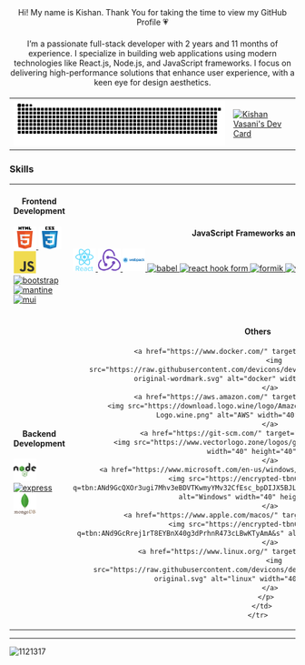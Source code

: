 <div align="center" style="font-size:'20px'; margin-bottom: '20px';">
  Hi! My name is Kishan. Thank You for taking the time to view my GitHub Profile 💗
</div>
<h4></h4>

<div align="center" style="margin-bottom: '40px';">
  I’m a passionate full-stack developer with 2 years and 11 months of experience. I specialize in building web applications using modern technologies like React.js, Node.js, and JavaScript frameworks. I focus on delivering high-performance solutions that enhance user experience, with a keen eye for design aesthetics.
</div>
<h4></h4>
<div align="center" style="margin-top: '40px';">
  <table>
    <tr>
      <td>
        <picture>
          <source media="(prefers-color-scheme: dark)" srcset="https://raw.githubusercontent.com/mrvasani48/mrvasani48/output/github-contribution-grid-snake-dark.svg">
          <source media="(prefers-color-scheme: light)" srcset="https://raw.githubusercontent.com/mrvasani48/mrvasani48/output/github-contribution-grid-snake.svg">
          <img alt="github contribution grid snake animation" src="https://raw.githubusercontent.com/mrvasani48/mrvasani48/output/github-contribution-grid-snake.svg">
        </picture>
      </td>
      <td>
        <a href="https://app.daily.dev/entwickler48">
          <img src="https://api.daily.dev/devcards/v2/ikRukdQL1T67zoIpg4GFq.png?type=wide&r=ib3" width="300" alt="Kishan Vasani's Dev Card"/>
        </a>
      </td>
    </tr>
  </table>
</div>

<h3 align="left">Skills</h3>

<div align="center">
  <table > 
    <tr>
      <td align="center" >
        <h4>Frontend Development</h4>
        <p align="left">
          <a href="https://www.w3.org/html/" target="_blank" rel="noreferrer">
            <img src="https://raw.githubusercontent.com/devicons/devicon/master/icons/html5/html5-original-wordmark.svg" alt="html5" width="40" height="40" />
          </a>
          <a href="https://www.w3schools.com/css/" target="_blank" rel="noreferrer">
            <img src="https://raw.githubusercontent.com/devicons/devicon/master/icons/css3/css3-original-wordmark.svg" alt="css3" width="40" height="40" />
          </a>
          <a href="https://developer.mozilla.org/en-US/docs/Web/JavaScript" target="_blank" rel="noreferrer">
            <img src="https://raw.githubusercontent.com/devicons/devicon/master/icons/javascript/javascript-original.svg" alt="javascript" width="40" height="40" />
          </a>
          <a href="https://getbootstrap.com" target="_blank" rel="noreferrer">
            <img src="https://getbootstrap.com/docs/5.3/assets/brand/bootstrap-logo-shadow.png" alt="bootstrap" width="40" height="40" />
          </a>
          <a href="https://mantine.dev/" target="_blank" rel="noreferrer">
            <img src="https://avatars.githubusercontent.com/u/79146003?v=4" alt="mantine" width="40" height="40" />
          </a>
          <a href="https://mui.com/" target="_blank" rel="noreferrer">
            <img src="https://cdn.worldvectorlogo.com/logos/material-ui-1.svg" alt="mui" width="40" height="40" />
          </a>
        </p>
      </td>
      <td align="center">
        <h4>JavaScript Frameworks and Tools</h4>
        <p align="left">
          <a href="https://reactjs.org/" target="_blank" rel="noreferrer">
            <img src="https://raw.githubusercontent.com/devicons/devicon/master/icons/react/react-original-wordmark.svg" alt="react" width="40" height="40" />
          </a>
          <a href="https://redux.js.org" target="_blank" rel="noreferrer">
            <img src="https://raw.githubusercontent.com/devicons/devicon/master/icons/redux/redux-original.svg" alt="redux" width="40" height="40" />
          </a>
          <a href="https://webpack.js.org" target="_blank" rel="noreferrer">
            <img src="https://raw.githubusercontent.com/devicons/devicon/master/icons/webpack/webpack-original-wordmark.svg" alt="webpack" width="40" height="40" />
          </a>
          <a href="https://babeljs.io/" target="_blank" rel="noreferrer">
            <img src="https://babeljs.io/img/babel.svg" alt="babel" width="40" height="40" />
          </a>
          <a href="https://react-hook-form.com/" target="_blank" rel="noreferrer">
            <img src="https://encrypted-tbn0.gstatic.com/images?q=tbn:ANd9GcRXdKj0luKnS60quv6sXxn5JzSZ8Mk0kcFbAA&s" alt="react hook form" width="40" height="40" />
          </a>
          <a href="https://formik.org/" target="_blank" rel="noreferrer">
            <img src="https://encrypted-tbn0.gstatic.com/images?q=tbn:ANd9GcRBgyg7_iv3u1ITYHOeDFUufuFzOXGkFRahow&s" alt="formik" width="40" height="40" />
          </a>
          <a href="https://vitejs.dev/" target="_blank" rel="noreferrer">
            <img src="https://vitejs.dev/logo.svg" alt="vite" width="40" height="40" />
          </a>
        </p>
      </td>
    </tr>
    <tr>
      <td align="center" >
        <h4>Backend Development</h4>
        <p align="left">
          <a href="https://nodejs.org" target="_blank" rel="noreferrer">
            <img src="https://raw.githubusercontent.com/devicons/devicon/master/icons/nodejs/nodejs-original-wordmark.svg" alt="nodejs" width="40" height="40" />
          </a>
          <a href="https://expressjs.com" target="_blank" rel="noreferrer">
            <img src="https://encrypted-tbn0.gstatic.com/images?q=tbn:ANd9GcTqrpjR6BlhIURupUvh3679KLzUY3t68clDebgvTvlmgWIa9-PV65iOeqzTBygfEuGstR8&usqp=CAU" alt="express" width="40" height="40" />
          </a>
          <a href="https://www.mongodb.com/" target="_blank" rel="noreferrer">
            <img src="https://raw.githubusercontent.com/devicons/devicon/master/icons/mongodb/mongodb-original-wordmark.svg" alt="mongodb" width="40" height="40" />
          </a>
        </p>
      </td>
      <td align="center" >
        <h4>Others</h4>
        <p align="left">
         
          <a href="https://www.docker.com/" target="_blank" rel="noreferrer">
            <img src="https://raw.githubusercontent.com/devicons/devicon/master/icons/docker/docker-original-wordmark.svg" alt="docker" width="40" height="40" />
          </a>
          <a href="https://aws.amazon.com/" target="_blank" rel="noreferrer">
            <img src="https://download.logo.wine/logo/Amazon_Web_Services/Amazon_Web_Services-Logo.wine.png" alt="AWS" width="40" height="40" />
          </a>
          <a href="https://git-scm.com/" target="_blank" rel="noreferrer">
            <img src="https://www.vectorlogo.zone/logos/git-scm/git-scm-icon.svg" alt="git" width="40" height="40" />
          </a>
          <a href="https://www.microsoft.com/en-us/windows/" target="_blank" rel="noreferrer">
            <img src="https://encrypted-tbn0.gstatic.com/images?q=tbn:ANd9GcQXOr3ugi7Mhv3eBDVTKwmyYMv32CfEsc_bpDIJX5BJL5luwZreGRCDuTjRycrQqrwc6wY&usqp=CAU" alt="Windows" width="40" height="40" />
          </a>
          <a href="https://www.apple.com/macos/" target="_blank" rel="noreferrer">
            <img src="https://encrypted-tbn0.gstatic.com/images?q=tbn:ANd9GcRrej1rT8EYBnX40g3dPrhnR473cLBwKTyAmA&s" alt="macOS" width="40" height="40" />
          </a>
           <a href="https://www.linux.org/" target="_blank" rel="noreferrer">
            <img src="https://raw.githubusercontent.com/devicons/devicon/master/icons/linux/linux-original.svg" alt="linux" width="40" height="40" />
          </a>
        </p>
      </td>
    </tr>
  </table>
</div>

---

![1121317](https://user-images.githubusercontent.com/48970605/233646984-4c26ac3f-b567-4d38-8541-dfdbe371da9b.png) 

